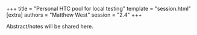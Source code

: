 +++
title = "Personal HTC pool for local testing"
template = "session.html"
[extra]
authors = "Matthew West"
session = "2.4"
+++

Abstract/notes will be shared here.
